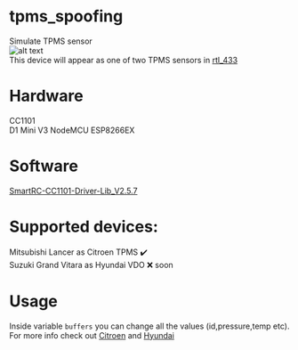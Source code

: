 # tpms_spoofing
Simulate TPMS sensor<br>
![alt text](https://github.com/turboquack/tpms_spoofing/blob/main/pictures/device.jpg)<br>
This device will appear as one of two TPMS sensors in [rtl_433](https://github.com/merbanan/rtl_433/tree/master)<br>
# Hardware
CC1101<br>
D1 Mini V3 NodeMCU ESP8266EX<br>
# Software
[SmartRC-CC1101-Driver-Lib_V2.5.7](https://github.com/LSatan/SmartRC-CC1101-Driver-Lib)<br>
# Supported devices: <br>
Mitsubishi Lancer as Citroen TPMS :heavy_check_mark:<br>
Suzuki Grand Vitara as Hyundai VDO :x: soon<br>

# Usage
Inside variable ```buffers``` you can change all the values (id,pressure,temp etc). For more info check out [Citroen](https://github.com/merbanan/rtl_433/blob/master/src/devices/tpms_citroen.c) and [Hyundai](https://github.com/merbanan/rtl_433/blob/master/src/devices/tpms_hyundai_vdo.c)
